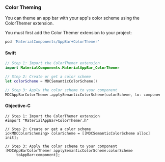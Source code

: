 ### Color Theming

You can theme an app bar with your app's color scheme using the ColorThemer extension.

You must first add the Color Themer extension to your project:

```bash
pod 'MaterialComponents/AppBar+ColorThemer'
```

<!--<div class="material-code-render" markdown="1">-->
#### Swift
```swift
// Step 1: Import the ColorThemer extension
import MaterialComponents.MaterialAppBar_ColorThemer

// Step 2: Create or get a color scheme
let colorScheme = MDCSemanticColorScheme()

// Step 3: Apply the color scheme to your component
MDCAppBarColorThemer.applySemanticColorScheme(colorScheme, to: component)
```

#### Objective-C

```objc
// Step 1: Import the ColorThemer extension
#import "MaterialAppBar+ColorThemer.h"

// Step 2: Create or get a color scheme
id<MDCColorScheming> colorScheme = [[MDCSemanticColorScheme alloc] init];

// Step 3: Apply the color scheme to your component
[MDCAppBarColorThemer applySemanticColorScheme:colorScheme
     toAppBar:component];
```
<!--</div>-->

